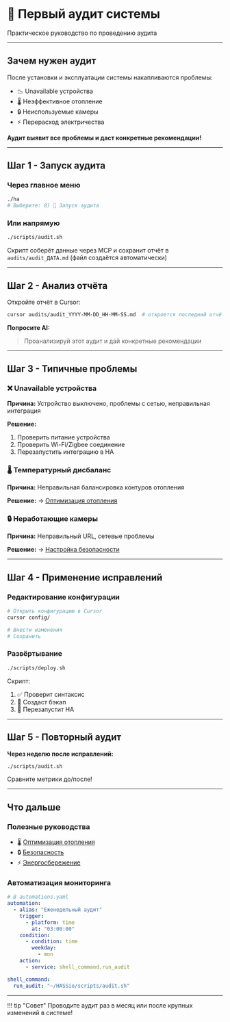 # 🔬 Первый аудит системы

Практическое руководство по проведению аудита

---

## Зачем нужен аудит

После установки и эксплуатации системы накапливаются проблемы:

- 📉 Unavailable устройства
- 🌡️ Неэффективное отопление
- 🔒 Неиспользуемые камеры
- ⚡ Перерасход электричества

**Аудит выявит все проблемы и даст конкретные рекомендации!**

---

## Шаг 1 - Запуск аудита

### Через главное меню

```bash
./ha
# Выберите: 8) 🔬 Запуск аудита
```

### Или напрямую

```bash
./scripts/audit.sh
```

Скрипт соберёт данные через MCP и сохранит отчёт в `audits/audit_ДАТА.md` (файл создаётся автоматически)

---

## Шаг 2 - Анализ отчёта

Откройте отчёт в Cursor:

```bash
cursor audits/audit_YYYY-MM-DD_HH-MM-SS.md  # откроется последний отчёт
```

**Попросите AI:**
> Проанализируй этот аудит и дай конкретные рекомендации

---

## Шаг 3 - Типичные проблемы

### ❌ Unavailable устройства

**Причина:** Устройство выключено, проблемы с сетью, неправильная интеграция

**Решение:**

1. Проверить питание устройства
2. Проверить Wi-Fi/Zigbee соединение
3. Перезапустить интеграцию в HA

### 🌡️ Температурный дисбаланс

**Причина:** Неправильная балансировка контуров отопления

**Решение:**
→ [Оптимизация отопления](heating-optimization.md)

### 🔒 Неработающие камеры

**Причина:** Неправильный URL, сетевые проблемы

**Решение:**
→ [Настройка безопасности](security.md)

---

## Шаг 4 - Применение исправлений

### Редактирование конфигурации

```bash
# Открыть конфигурацию в Cursor
cursor config/

# Внести изменения
# Сохранить
```

### Развёртывание

```bash
./scripts/deploy.sh
```

Скрипт:

1. ✅ Проверит синтаксис
2. 💾 Создаст бэкап
3. 🚀 Перезапустит HA

---

## Шаг 5 - Повторный аудит

**Через неделю после исправлений:**

```bash
./scripts/audit.sh
```

Сравните метрики до/после!

---

## Что дальше

### Полезные руководства

- 🌡️ [Оптимизация отопления](heating-optimization.md)
- 🔒 [Безопасность](security.md)
- ⚡ [Энергосбережение](../examples/energy.md)

### Автоматизация мониторинга

```yaml
# В automations.yaml
automation:
  - alias: "Еженедельный аудит"
    trigger:
      - platform: time
        at: "03:00:00"
    condition:
      - condition: time
        weekday:
          - mon
    action:
      - service: shell_command.run_audit

shell_command:
  run_audit: "~/HASSio/scripts/audit.sh"
```

---

!!! tip "Совет"
    Проводите аудит раз в месяц или после крупных изменений в системе!
